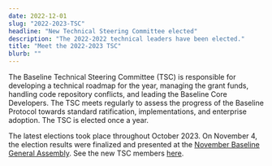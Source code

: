 ```yaml
---
date: 2022-12-01
slug: "2022-2023-TSC"
headline: "New Technical Steering Committee elected"
description: "The 2022-2022 technical leaders have been elected."
title: "Meet the 2022-2023 TSC"
blurb: ""
---
```


The Baseline Technical Steering Committee (TSC) is responsible for developing a technical roadmap for the year, managing the grant funds, handling code repository conflicts, and leading the Baseline Core Developers. The TSC meets regularly to assess the progress of the Baseline Protocol towards standard ratification, implementations, and enterprise adoption.
The TSC is elected once a year.

The latest elections took place throughout October 2023. On November 4, the election results were finalized and presented at the [November Baseline General Assembly](https://www.youtube.com/watch?v=YF3oRU-kWJM&t=1761s). 
See the new TSC members [here](https://github.com/eea-oasis/baseline/blob/main/TECHNICAL-STEERING-COMMITTEE.md).
